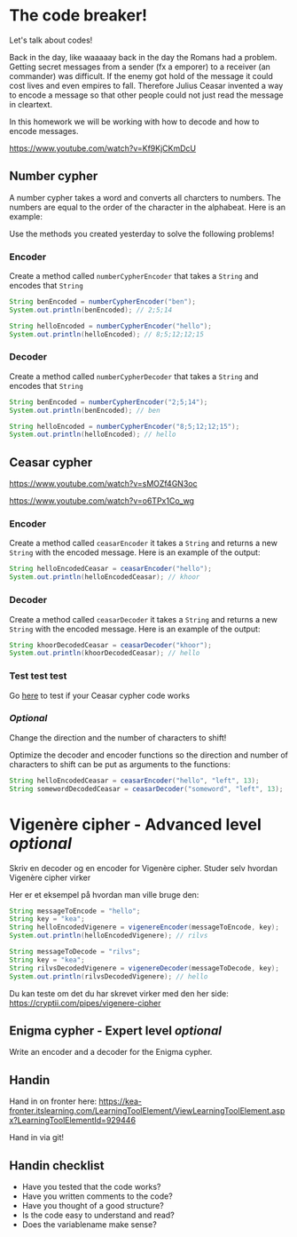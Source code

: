 # The code breaker!



Let's talk about codes!

Back in the day, like waaaaay back in the day the Romans had a problem. Getting secret messages from a sender (fx a emporer) to a receiver (an commander) was difficult. If the enemy got hold of the message it could cost lives and even empires to fall. Therefore Julius Ceasar invented a way to encode a message so that other people could not just read the message in cleartext. 

In this homework we will be working with how to decode and how to encode messages. 

https://www.youtube.com/watch?v=Kf9KjCKmDcU



## Number cypher

A number cypher takes a word and converts all charcters to numbers. The numbers are equal to the order of the character in the alphabeat. Here is an example:



Use the methods you created yesterday to solve the following problems!



### Encoder

Create a method called `numberCypherEncoder` that takes a `String` and encodes that `String`

```java
String benEncoded = numberCypherEncoder("ben");
System.out.println(benEncoded); // 2;5;14

String helloEncoded = numberCypherEncoder("hello");
System.out.println(helloEncoded); // 8;5;12;12;15
```



### Decoder

Create a method called `numberCypherDecoder` that takes a `String` and encodes that `String`

```java
String benEncoded = numberCypherEncoder("2;5;14");
System.out.println(benEncoded); // ben

String helloEncoded = numberCypherEncoder("8;5;12;12;15");
System.out.println(helloEncoded); // hello
```



## Ceasar cypher

https://www.youtube.com/watch?v=sMOZf4GN3oc

https://www.youtube.com/watch?v=o6TPx1Co_wg



### Encoder

Create a method called `ceasarEncoder` it takes a `String` and returns a new `String` with the encoded message. Here is an example of the output:

```java
String helloEncodedCeasar = ceasarEncoder("hello");
System.out.println(helloEncodedCeasar); // khoor
```



### Decoder

Create a method called `ceasarDecoder` it takes a `String` and returns a new `String` with the encoded message. Here is an example of the output:

```java
String khoorDecodedCeasar = ceasarDecoder("khoor");
System.out.println(khoorDecodedCeasar); // hello
```



### Test test test

Go [here](https://www.dcode.fr/caesar-cipher) to test if your Ceasar cypher code works



### *Optional*

Change the direction and the number of characters to shift!

Optimize the decoder and encoder functions so the direction and number of characters to shift can be put as arguments to the functions:

```java
String helloEncodedCeasar = ceasarEncoder("hello", "left", 13);
String somewordDecodedCeasar = ceasarDecoder("someword", "left", 13);
```



# Vigenère cipher - Advanced level *optional*

Skriv en decoder og en encoder for Vigenère cipher. Studer selv hvordan Vigenère cipher virker

Her er et eksempel på hvordan man ville bruge den:

```java
String messageToEncode = "hello";
String key = "kea";
String helloEncodedVigenere = vigenereEncoder(messageToEncode, key);
System.out.println(helloEncodedVigenere); // rilvs

String messageToDecode = "rilvs";
String key = "kea";
String rilvsDecodedVigenere = vigenereDecoder(messageToDecode, key);
System.out.println(rilvsDecodedVigenere); // hello
```



Du kan teste om det du har skrevet virker med den her side: https://cryptii.com/pipes/vigenere-cipher



## Enigma cypher - Expert level *optional*

Write an encoder and a decoder for the Enigma cypher. 









## Handin

Hand in on fronter here: https://kea-fronter.itslearning.com/LearningToolElement/ViewLearningToolElement.aspx?LearningToolElementId=929446

Hand in via git!



## Handin checklist

- Have you tested that the code works?
- Have you written comments to the code?
- Have you thought of a good structure?
- Is the code easy to understand and read?
- Does the variablename make sense?



